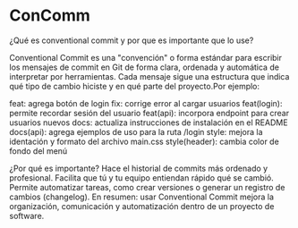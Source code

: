 # ConComm
¿Qué es conventional commit y por que es importante que lo use?

Conventional Commit es una "convención" o forma estándar para escribir los mensajes de commit en Git de forma clara, ordenada y automática de interpretar por herramientas.
Cada mensaje sigue una estructura que indica qué tipo de cambio hiciste y en qué parte del proyecto.Por ejemplo:

feat: agrega botón de login
fix: corrige error al cargar usuarios
feat(login): permite recordar sesión del usuario
feat(api): incorpora endpoint para crear usuarios nuevos
docs: actualiza instrucciones de instalación en el README
docs(api): agrega ejemplos de uso para la ruta /login
style: mejora la identación y formato del archivo main.css
style(header): cambia color de fondo del menú

¿Por qué es importante?
Hace el historial de commits más ordenado y profesional.
Facilita que tú y tu equipo entiendan rápido qué se cambió.
Permite automatizar tareas, como crear versiones o generar un registro de cambios (changelog).
En resumen: usar Conventional Commit mejora la organización, comunicación y automatización dentro de un proyecto de software.
